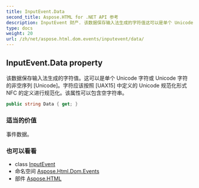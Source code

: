 ```yaml
---
title: InputEvent.Data
second_title: Aspose.HTML for .NET API 参考
description: InputEvent 财产. 该数据保存输入法生成的字符值这可以是单个 Unicode 字符或 Unicode 字符的非空序列 Unicode字符应该按照 UAX15 中定义的 Unicode 规范化形式 NFC 的定义进行规范化该属性可以包含空字符串
type: docs
weight: 20
url: /zh/net/aspose.html.dom.events/inputevent/data/
---
```

## InputEvent.Data property

该数据保存输入法生成的字符值。这可以是单个 Unicode 字符或 Unicode 字符的非空序列 [Unicode]。字符应该按照 [UAX15] 中定义的 Unicode 规范化形式 NFC 的定义进行规范化。该属性可以包含空字符串。

```csharp
public string Data { get; }
```

### 适当的价值

事件数据。

### 也可以看看

* class [InputEvent](../)
* 命名空间 [Aspose.Html.Dom.Events](../../inputevent/)
* 部件 [Aspose.HTML](../../../)


